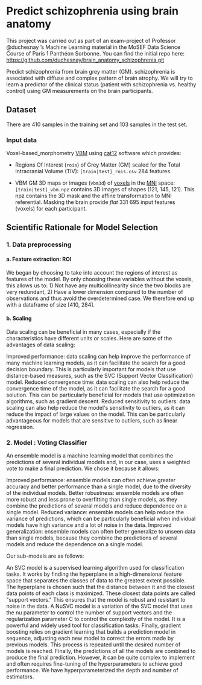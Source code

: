 # Predict schizophrenia using brain anatomy


This project was carried out as part of an exam-project of Professor @duchesnay ’s Machine Learning material in the MoSEF Data Science Course of Paris 1 Panthéon Sorbonne.
You can find the initial repo here: https://github.com/duchesnay/brain_anatomy_schizophrenia.git

Predict schizophrenia from brain grey matter (GM). schizophrenia is associated with diffuse and complex pattern of brain atrophy. We will try to learn a predictor of the clinical status (patient with schizophrenia vs. healthy control) using GM measurements on the brain participants.

## Dataset

There are 410 samples in the training set and 103 samples in the test set.

### Input data

Voxel-based_morphometry [VBM](https://en.wikipedia.org/wiki/Voxel-based_morphometry)
using [cat12](http://www.neuro.uni-jena.de/cat/) software which provides:

- Regions Of Interest (`rois`) of Grey Matter (GM) scaled for the Total
  Intracranial Volume (TIV): `[train|test]_rois.csv` 284 features.

- VBM GM 3D maps or images (`vbm3d`) of [voxels](https://en.wikipedia.org/wiki/Voxel) in the
  [MNI](https://en.wikipedia.org/wiki/Talairach_coordinates) space:
  `[train|test]_vbm.npz` contains 3D images of shapes (121, 145, 121).
  This npz contains the 3D mask and the affine transformation to MNI
  referential. Masking the brain provide *flat* 331 695 input features (voxels)
  for each participant.

## Scientific Rationale for Model Selection

### 1. Data preprocessing
#### a. Feature extraction: ROI

We began by choosing to take into account the regions of interest as features of the model. By only choosing these variables without the voxels, this allows us to: 1) Not have any multicollinearity since the two blocks are very redundant, 2) Have a lower dimension compared to the number of observations and thus avoid the overdetermined case. We therefore end up with a dataframe of size [410, 284].

#### b. Scaling

Data scaling can be beneficial in many cases, especially if the characteristics have different units or scales. Here are some of the advantages of data scaling:

Improved performance: data scaling can help improve the performance of many machine learning models, as it can facilitate the search for a good decision boundary. This is particularly important for models that use distance-based measures, such as the SVC (Support Vector Classification) model.
Reduced convergence time: data scaling can also help reduce the convergence time of the model, as it can facilitate the search for a good solution. This can be particularly beneficial for models that use optimization algorithms, such as gradient descent.
Reduced sensitivity to outliers: data scaling can also help reduce the model's sensitivity to outliers, as it can reduce the impact of large values on the model. This can be particularly advantageous for models that are sensitive to outliers, such as linear regression.

### 2. Model : Voting Classifier

An ensemble model is a machine learning model that combines the predictions of several individual models and, in our case, uses a weighted vote to make a final prediction. We chose it because it allows:

Improved performance: ensemble models can often achieve greater accuracy and better performance than a single model, due to the diversity of the individual models.
Better robustness: ensemble models are often more robust and less prone to overfitting than single models, as they combine the predictions of several models and reduce dependence on a single model.
Reduced variance: ensemble models can help reduce the variance of predictions, which can be particularly beneficial when individual models have high variance and a lot of noise in the data.
Improved generalization: ensemble models can often better generalize to unseen data than single models, because they combine the predictions of several models and reduce the dependence on a single model.

Our sub-models are as follows:

An SVC model is a supervised learning algorithm used for classification tasks. It works by finding the hyperplane in a high-dimensional feature space that separates the classes of data to the greatest extent possible. The hyperplane is chosen such that the distance between it and the closest data points of each class is maximized. These closest data points are called "support vectors." This ensures that the model is robust and resistant to noise in the data.
A NuSVC model is a variation of the SVC model that uses the nu parameter to control the number of support vectors and the regularization parameter C to control the complexity of the model. It is a powerful and widely used tool for classification tasks.
Finally, gradient boosting relies on gradient learning that builds a prediction model in sequence, adjusting each new model to correct the errors made by previous models. This process is repeated until the desired number of models is reached. Finally, the predictions of all the models are combined to produce the final prediction. However, it can be quite complex to implement and often requires fine-tuning of the hyperparameters to achieve good performance. We have hyperparameterized the depth and number of estimators.


